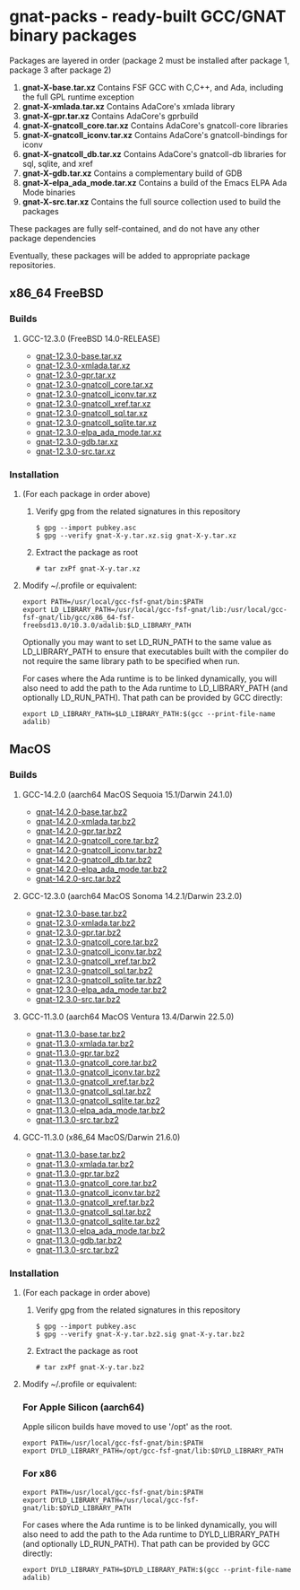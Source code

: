# gnat-packs - ready-built GCC/GNAT binary packages

Packages are layered in order (package 2 must be installed after
package 1, package 3 after package 2)

1.  **gnat-X-base.tar.xz**
    Contains FSF GCC with C,C++, and Ada, including the full GPL
    runtime exception
2.  **gnat-X-xmlada.tar.xz**
    Contains AdaCore's xmlada library
3.  **gnat-X-gpr.tar.xz**
    Contains AdaCore's gprbuild
4.  **gnat-X-gnatcoll\_core.tar.xz**
    Contains AdaCore's gnatcoll-core libraries
5.  **gnat-X-gnatcoll\_iconv.tar.xz**
    Contains AdaCore's gnatcoll-bindings for iconv
6.  **gnat-X-gnatcoll\_db.tar.xz**
    Contains AdaCore's gnatcoll-db libraries for sql, sqlite, and xref
7.  **gnat-X-gdb.tar.xz**
    Contains a complementary build of GDB
8.  **gnat-X-elpa_ada_mode.tar.xz**
    Contains a build of the Emacs ELPA Ada Mode binaries
9.   **gnat-X-src.tar.xz**
    Contains the full source collection used to build the packages

These packages are fully self-contained, and do not have any other package dependencies

Eventually, these packages will be added to appropriate package repositories.

## x86\_64 FreeBSD

### Builds

1.  GCC-12.3.0 (FreeBSD 14.0-RELEASE)

    -   [gnat-12.3.0-base.tar.xz](https://gnat-packs.annexi-strayline.com/x86_64-fsf-freebsd14.0/gnat-12.3.0-base.tar.xz)
    -   [gnat-12.3.0-xmlada.tar.xz](https://gnat-packs.annexi-strayline.com/x86_64-fsf-freebsd14.0/gnat-12.3.0-xmlada.tar.xz)
    -   [gnat-12.3.0-gpr.tar.xz](https://gnat-packs.annexi-strayline.com/x86_64-fsf-freebsd14.0/gnat-12.3.0-gpr.tar.xz)
    -   [gnat-12.3.0-gnatcoll\_core.tar.xz](https://gnat-packs.annexi-strayline.com/x86_64-fsf-freebsd14.0/gnat-12.3.0-gnatcoll_core.tar.xz)
    -   [gnat-12.3.0-gnatcoll\_iconv.tar.xz](https://gnat-packs.annexi-strayline.com/x86_64-fsf-freebsd14.0/gnat-12.3.0-gnatcoll_iconv.tar.xz)
    -   [gnat-12.3.0-gnatcoll\_xref.tar.xz](https://gnat-packs.annexi-strayline.com/x86_64-fsf-freebsd14.0/gnat-12.3.0-gnatcoll_xref.tar.xz)
    -   [gnat-12.3.0-gnatcoll\_sql.tar.xz](https://gnat-packs.annexi-strayline.com/x86_64-fsf-freebsd14.0/gnat-12.3.0-gnatcoll_sql.tar.xz)
    -   [gnat-12.3.0-gnatcoll\_sqlite.tar.xz](https://gnat-packs.annexi-strayline.com/x86_64-fsf-freebsd14.0/gnat-12.3.0-gnatcoll_sqlite.tar.xz)
    -   [gnat-12.3.0-elpa_ada_mode.tar.xz](https://gnat-packs.annexi-strayline.com/x86_64-fsf-freebsd14.0/gnat-12.3.0-elpa_ada_mode.tar.xz)
    -   [gnat-12.3.0-gdb.tar.xz](https://gnat-packs.annexi-strayline.com/x86_64-fsf-freebsd14.0/gnat-12.3.0-gdb.tar.xz)
    -   [gnat-12.3.0-src.tar.xz](https://gnat-packs.annexi-strayline.com/x86_64-fsf-freebsd14.0/gnat-12.3.0-src.tar.xz)


### Installation

1.  (For each package in order above)
    1.  Verify gpg from the related signatures in this repository

        ```
        $ gpg --import pubkey.asc
        $ gpg --verify gnat-X-y.tar.xz.sig gnat-X-y.tar.xz
        ```
    
    2.  Extract the package as root
        
        ```# tar zxPf gnat-X-y.tar.xz```

2.  Modify ~/.profile or equivalent:

    ```
    export PATH=/usr/local/gcc-fsf-gnat/bin:$PATH
    export LD_LIBRARY_PATH=/usr/local/gcc-fsf-gnat/lib:/usr/local/gcc-fsf-gnat/lib/gcc/x86_64-fsf-freebsd13.0/10.3.0/adalib:$LD_LIBRARY_PATH
    ```

    Optionally you may want to set LD_RUN_PATH to the same value as LD_LIBRARY_PATH to ensure that executables built with the compiler do not require the same library path to be specified when run.

    For cases where the Ada runtime is to be linked dynamically, you will also need to add the path to the Ada runtime to LD_LIBRARY_PATH (and optionally LD_RUN_PATH). That path can be provided by GCC directly:
    ```
    export LD_LIBRARY_PATH=$LD_LIBRARY_PATH:$(gcc --print-file-name adalib)
    ```

## MacOS

### Builds

1.  GCC-14.2.0 (aarch64 MacOS Sequoia 15.1/Darwin 24.1.0)

    -   [gnat-14.2.0-base.tar.bz2](https://gnat-packs.annexi-strayline.com/aarch64-apple-darwin24.1.0/gnat-14.2.0-base.tar.bz2)
    -   [gnat-14.2.0-xmlada.tar.bz2](https://gnat-packs.annexi-strayline.com/aarch64-apple-darwin24.1.0/gnat-14.2.0-xmlada.tar.bz2)
    -   [gnat-14.2.0-gpr.tar.bz2](https://gnat-packs.annexi-strayline.com/aarch64-apple-darwin24.1.0/gnat-14.2.0-gpr.tar.bz2)
    -   [gnat-14.2.0-gnatcoll\_core.tar.bz2](https://gnat-packs.annexi-strayline.com/aarch64-apple-darwin24.1.0/gnat-14.2.0-gnatcoll_core.tar.bz2)
    -   [gnat-14.2.0-gnatcoll\_iconv.tar.bz2](https://gnat-packs.annexi-strayline.com/aarch64-apple-darwin24.1.0/gnat-14.2.0-gnatcoll_iconv.tar.bz2)
    -   [gnat-14.2.0-gnatcoll\_db.tar.bz2](https://gnat-packs.annexi-strayline.com/aarch64-apple-darwin24.1.0/gnat-14.2.0-gnatcoll_db.tar.bz2)
    -   [gnat-14.2.0-elpa_ada_mode.tar.bz2](https://gnat-packs.annexi-strayline.com/aarch64-apple-darwin24.1.0/gnat-14.2.0-elpa_ada_mode.tar.bz2)
    -   [gnat-14.2.0-src.tar.bz2](https://gnat-packs.annexi-strayline.com/aarch64-apple-darwin24.1.0/gnat-14.2.0-src.tar.bz2)

2.  GCC-12.3.0 (aarch64 MacOS Sonoma 14.2.1/Darwin 23.2.0)

    -   [gnat-12.3.0-base.tar.bz2](https://gnat-packs.annexi-strayline.com/aarch64-apple-darwin23.2.0/gnat-12.3.0-base.tar.bz2)
    -   [gnat-12.3.0-xmlada.tar.bz2](https://gnat-packs.annexi-strayline.com/aarch64-apple-darwin23.2.0/gnat-12.3.0-xmlada.tar.bz2)
    -   [gnat-12.3.0-gpr.tar.bz2](https://gnat-packs.annexi-strayline.com/aarch64-apple-darwin23.2.0/gnat-12.3.0-gpr.tar.bz2)
    -   [gnat-12.3.0-gnatcoll\_core.tar.bz2](https://gnat-packs.annexi-strayline.com/aarch64-apple-darwin23.2.0/gnat-12.3.0-gnatcoll_core.tar.bz2)
    -   [gnat-12.3.0-gnatcoll\_iconv.tar.bz2](https://gnat-packs.annexi-strayline.com/aarch64-apple-darwin23.2.0/gnat-12.3.0-gnatcoll_iconv.tar.bz2)
    -   [gnat-12.3.0-gnatcoll\_xref.tar.bz2](https://gnat-packs.annexi-strayline.com/aarch64-apple-darwin23.2.0/gnat-12.3.0-gnatcoll_xref.tar.bz2)
    -   [gnat-12.3.0-gnatcoll\_sql.tar.bz2](https://gnat-packs.annexi-strayline.com/aarch64-apple-darwin23.2.0/gnat-12.3.0-gnatcoll_sql.tar.bz2)
    -   [gnat-12.3.0-gnatcoll\_sqlite.tar.bz2](https://gnat-packs.annexi-strayline.com/aarch64-apple-darwin23.2.0/gnat-12.3.0-gnatcoll_sqlite.tar.bz2)
    -   [gnat-12.3.0-elpa_ada_mode.tar.bz2](https://gnat-packs.annexi-strayline.com/aarch64-apple-darwin23.2.0/gnat-12.3.0-elpa_ada_mode.tar.bz2)
    -   [gnat-12.3.0-src.tar.bz2](https://gnat-packs.annexi-strayline.com/aarch64-apple-darwin23.2.0/gnat-12.3.0-src.tar.bz2)

3.  GCC-11.3.0 (aarch64 MacOS Ventura 13.4/Darwin 22.5.0)

    -   [gnat-11.3.0-base.tar.bz2](https://gnat-packs.annexi-strayline.com/aarch64-apple-darwin22.5.0/gnat-11.3.0-base.tar.bz2)
    -   [gnat-11.3.0-xmlada.tar.bz2](https://gnat-packs.annexi-strayline.com/aarch64-apple-darwin22.5.0/gnat-11.3.0-xmlada.tar.bz2)
    -   [gnat-11.3.0-gpr.tar.bz2](https://gnat-packs.annexi-strayline.com/aarch64-apple-darwin22.5.0/gnat-11.3.0-gpr.tar.bz2)
    -   [gnat-11.3.0-gnatcoll\_core.tar.bz2](https://gnat-packs.annexi-strayline.com/aarch64-apple-darwin22.5.0/gnat-11.3.0-gnatcoll_core.tar.bz2)
    -   [gnat-11.3.0-gnatcoll\_iconv.tar.bz2](https://gnat-packs.annexi-strayline.com/aarch64-apple-darwin22.5.0/gnat-11.3.0-gnatcoll_iconv.tar.bz2)
    -   [gnat-11.3.0-gnatcoll\_xref.tar.bz2](https://gnat-packs.annexi-strayline.com/aarch64-apple-darwin22.5.0/gnat-11.3.0-gnatcoll_xref.tar.bz2)
    -   [gnat-11.3.0-gnatcoll\_sql.tar.bz2](https://gnat-packs.annexi-strayline.com/aarch64-apple-darwin22.5.0/gnat-11.3.0-gnatcoll_sql.tar.bz2)
    -   [gnat-11.3.0-gnatcoll\_sqlite.tar.bz2](https://gnat-packs.annexi-strayline.com/aarch64-apple-darwin22.5.0/gnat-11.3.0-gnatcoll_sqlite.tar.bz2)
    -   [gnat-11.3.0-elpa_ada_mode.tar.bz2](https://gnat-packs.annexi-strayline.com/aarch64-apple-darwin22.5.0/gnat-11.3.0-elpa_ada_mode.tar.bz2)
    -   [gnat-11.3.0-src.tar.bz2](https://gnat-packs.annexi-strayline.com/aarch64-apple-darwin22.5.0/gnat-11.3.0-src.tar.bz2)

4.  GCC-11.3.0 (x86_64 MacOS/Darwin 21.6.0)

    -   [gnat-11.3.0-base.tar.bz2](https://gnat-packs.annexi-strayline.com/x86_64-apple-darwin21.6.0/gnat-11.3.0-base.tar.bz2)
    -   [gnat-11.3.0-xmlada.tar.bz2](https://gnat-packs.annexi-strayline.com/x86_64-apple-darwin21.6.0/gnat-11.3.0-xmlada.tar.bz2)
    -   [gnat-11.3.0-gpr.tar.bz2](https://gnat-packs.annexi-strayline.com/x86_64-apple-darwin21.6.0/gnat-11.3.0-gpr.tar.bz2)
    -   [gnat-11.3.0-gnatcoll\_core.tar.bz2](https://gnat-packs.annexi-strayline.com/x86_64-apple-darwin21.6.0/gnat-11.3.0-gnatcoll_core.tar.bz2)
    -   [gnat-11.3.0-gnatcoll\_iconv.tar.bz2](https://gnat-packs.annexi-strayline.com/x86_64-apple-darwin21.6.0/gnat-11.3.0-gnatcoll_iconv.tar.bz2)
    -   [gnat-11.3.0-gnatcoll\_xref.tar.bz2](https://gnat-packs.annexi-strayline.com/x86_64-apple-darwin21.6.0/gnat-11.3.0-gnatcoll_xref.tar.bz2)
    -   [gnat-11.3.0-gnatcoll\_sql.tar.bz2](https://gnat-packs.annexi-strayline.com/x86_64-apple-darwin21.6.0/gnat-11.3.0-gnatcoll_sql.tar.bz2)
    -   [gnat-11.3.0-gnatcoll\_sqlite.tar.bz2](https://gnat-packs.annexi-strayline.com/x86_64-apple-darwin21.6.0/gnat-11.3.0-gnatcoll_sqlite.tar.bz2)
    -   [gnat-11.3.0-elpa_ada_mode.tar.bz2](https://gnat-packs.annexi-strayline.com/x86_64-apple-darwin21.6.0/gnat-11.3.0-elpa_ada_mode.tar.bz2)
    -   [gnat-11.3.0-gdb.tar.bz2](https://gnat-packs.annexi-strayline.com/x86_64-apple-darwin21.6.0/gnat-11.3.0-gdb.tar.bz2)
    -   [gnat-11.3.0-src.tar.bz2](https://gnat-packs.annexi-strayline.com/x86_64-apple-darwin21.6.0/gnat-11.3.0-src.tar.bz2)


### Installation

1.  (For each package in order above)
    1.  Verify gpg from the related signatures in this repository

        ```
        $ gpg --import pubkey.asc
        $ gpg --verify gnat-X-y.tar.bz2.sig gnat-X-y.tar.bz2
        ```
    
    2.  Extract the package as root
        
        ```# tar zxPf gnat-X-y.tar.bz2```

2.  Modify ~/.profile or equivalent:
    
    

    ### For Apple Silicon (aarch64)
    Apple silicon builds have moved to use '/opt' as the root.
     ```
    export PATH=/usr/local/gcc-fsf-gnat/bin:$PATH
    export DYLD_LIBRARY_PATH=/opt/gcc-fsf-gnat/lib:$DYLD_LIBRARY_PATH
    ```
    ### For x86
    ```
    export PATH=/usr/local/gcc-fsf-gnat/bin:$PATH
    export DYLD_LIBRARY_PATH=/usr/local/gcc-fsf-gnat/lib:$DYLD_LIBRARY_PATH
    ```

    For cases where the Ada runtime is to be linked dynamically, you will also need to add the path to the Ada runtime to DYLD_LIBRARY_PATH (and optionally LD_RUN_PATH). That path can be provided by GCC directly:
    ```
    export DYLD_LIBRARY_PATH=$DYLD_LIBRARY_PATH:$(gcc --print-file-name adalib)
    ```